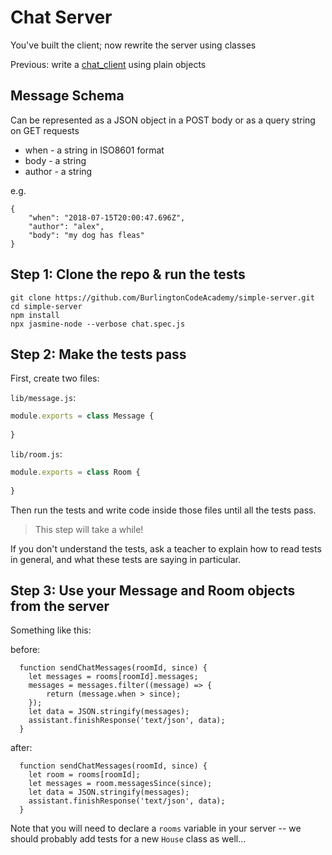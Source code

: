 # Chat Server

You've built the client; now rewrite the server using classes

Previous: write a [chat_client](chat) using plain objects

## Message Schema

Can be represented as a JSON object in a POST body or as a query string on GET requests

* when - a string in ISO8601 format
* body - a string
* author - a string

e.g.
```
{
    "when": "2018-07-15T20:00:47.696Z",
    "author": "alex",
    "body": "my dog has fleas"
}
```

## Step 1: Clone the repo & run the tests

```
git clone https://github.com/BurlingtonCodeAcademy/simple-server.git
cd simple-server
npm install
npx jasmine-node --verbose chat.spec.js
```

## Step 2: Make the tests pass

First, create two files:

`lib/message.js`:

```javascript
module.exports = class Message {
  
}
```

`lib/room.js`:

```javascript
module.exports = class Room {
  
}
```

Then run the tests and write code inside those files until all the tests pass.

> This step will take a while! 

If you don't understand the tests, ask a teacher to explain how to read tests in general, and what these tests are saying in particular.

## Step 3: Use your Message and Room objects from the server

Something like this:

before:

```
  function sendChatMessages(roomId, since) {
    let messages = rooms[roomId].messages;
    messages = messages.filter((message) => {
        return (message.when > since);
    });
    let data = JSON.stringify(messages);
    assistant.finishResponse('text/json', data);
  }
```

after:

```
  function sendChatMessages(roomId, since) {
    let room = rooms[roomId];
    let messages = room.messagesSince(since);
    let data = JSON.stringify(messages);
    assistant.finishResponse('text/json', data);
  }
```

Note that you will need to declare a `rooms` variable in your server -- we should probably add tests for a new `House` class as well...

